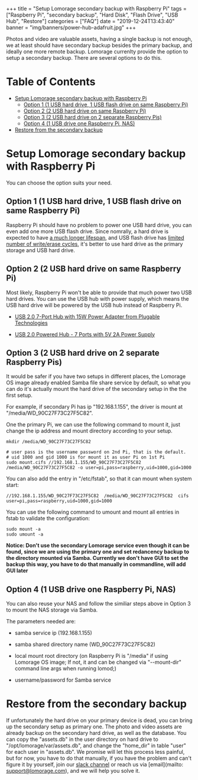 +++
title = "Setup Lomorage secondary backup with Raspberry Pi"
tags = ["Raspberry Pi", "secondary backup", "Hard Disk", "Flash Drive", "USB Hub", "Restore"]
categories = ["FAQ"]
date = "2019-12-24T13:43:40"
banner = "img/banners/power-hub-adafruit.jpg"
+++

Photos and video are valuable assets, having a single backup is not enough, we at least should have secondary backup besides the primary backup, and ideally one more remote backup. Lomorage currenlty provide the option to setup a secondary backup. There are several options to do this.

<!--more--> 

Table of Contents
=================

   * [Setup Lomorage secondary backup with Raspberry Pi](#setup-lomorage-secondary-backup-with-raspberry-pi)
      * [Option 1 (1 USB hard drive, 1 USB flash drive on same Raspberry Pi)](#option-1-1-usb-hard-drive-1-usb-flash-drive-on-same-raspberry-pi)
      * [Option 2 (2 USB hard drive on same Raspberry Pi)](#option-2-2-usb-hard-drive-on-same-raspberry-pi)
      * [Option 3 (2 USB hard drive on 2 separate Raspberry Pis)](#option-3-2-usb-hard-drive-on-2-separate-raspberry-pis)
      * [Option 4 (1 USB drive one Raspberry Pi, NAS)](#option-4-1-usb-drive-one-raspberry-pi-nas)
   * [Restore from the secondary backup](#restore-from-the-secondary-backup)

# Setup Lomorage secondary backup with Raspberry Pi

You can choose the option suits your need.

## Option 1 (1 USB hard drive, 1 USB flash drive on same Raspberry Pi)

Raspberry Pi should have no problem to power one USB hard drive, you can even add one more USB flash drive. Since nomrally, a hard drive is expected to have [a much longer lifespan](https://www.datanumen.com/blogs/usb-flash-drive-vs-external-hard-drive-better-storing-data/), and USB flash drive has [limited number of write/erase cycles](https://www.flashbay.com/blog/usb-life-expectancy), it's better to use hard drive as the primary storage and USB hard drive.

## Option 2 (2 USB hard drive on same Raspberry Pi)

Most likely, Raspberry Pi won't be able to provide that much power two USB hard drives. You can use the USB hub with power supply, which means the USB hard drive will be powered by the USB hub instead of Raspberry Pi.

- [USB 2.0 7-Port Hub with 15W Power Adapter from Plugable Technologies](https://www.walmart.com/ip/Plugable-USB-Hub-USB-2-0-7-Port-15W/134245816)

- [USB 2.0 Powered Hub - 7 Ports with 5V 2A Power Supply](https://www.adafruit.com/product/961)

## Option 3 (2 USB hard drive on 2 separate Raspberry Pis)

It would be safer if you have two setups in different places, the Lomorage OS image already enabled Samba file share service by default, so what you can do it's actually mount the hard drive of the secondary setup in the the first setup.

For example, if secondary Pi has ip "192.168.1.155", the driver is mount at "/media/WD_90C27F73C27F5C82".

One the primary Pi, we can use the following command to mount it, just change the ip address and mount directory according to your setup.

```
mkdir /media/WD_90C27F73C27F5C82

# user pass is the username password on 2nd Pi, that is the default.
# uid 1000 and gid 1000 is for mount it as user Pi on 1st Pi
sudo mount.cifs //192.168.1.155/WD_90C27F73C27F5C82 /media/WD_90C27F73C27F5C82 -o user=pi,pass=raspberry,uid=1000,gid=1000
```

You can also add the entry in "/etc/fstab", so that it can mount when system start:

```
//192.168.1.155/WD_90C27F73C27F5C82  /media/WD_90C27F73C27F5C82  cifs  user=pi,pass=raspberry,uid=1000,gid=1000
```

You can use the following command to umount and mount all entries in fstab to validate the configuration:

```
sudo mount -a
sudo umount -a
```

**Notice: Don't use the secondary Lomorage service even though it can be found, since we are using the primary one and set redancency backup to the directory mounted via Samba. Currently we don't have GUI to set the backup this way, you have to do that manually in commandline, will add GUI later**

## Option 4 (1 USB drive one Raspberry Pi, NAS)

You can also reuse your NAS and follow the similiar steps above in Option 3 to mount the NAS storage via Samba.

The parameters needed are:

- samba service ip (192.168.1.155)

- samba shared directory name (WD_90C27F73C27F5C82)

- local mount root directory (on Raspberry Pi is "/media" if using Lomorage OS image; If not, it and can be changed via "--mount-dir" command line args when running lomod;)

- username/password for Samba service

# Restore from the secondary backup

If unfortunately the hard drive on your primary device is dead, you can bring up the secondary setup as primary one. The photo and video assets are already backup on the secondary hard drive, as well as the database. You can copy the "assets.db" in the user directory on hard drive to "/opt/lomorage/var/assets.db", and change the "home_dir" in table "user" for each user in "assets.db". We promise will let this process less painful, but for now, you have to do that manually, if you have the problem and can't figure it by yourself, join our [slack channel](https://join.slack.com/t/lomorage/shared_invite/enQtODc4MTE5ODQzNzkyLTRlY2U4MTQ1YjczYjBhMDcwMmExYTUxNTg2NTE5YmRkZjg2ZWQwZjg1MjEwMjQzZWVjMmEwZjk3ZGIyODY4ODM) or reach us via [email](mailto: support@lomorage.com), and we will help you solve it.

